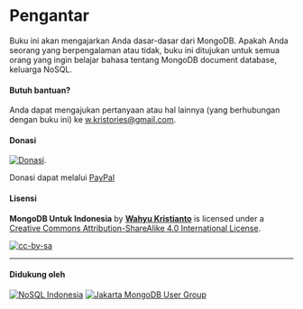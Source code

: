# Pengantar

Buku ini akan mengajarkan Anda dasar-dasar dari MongoDB. Apakah Anda seorang yang berpengalaman atau tidak, buku ini ditujukan untuk semua orang yang ingin belajar bahasa tentang MongoDB document database, keluarga NoSQL.


#### Butuh bantuan?

Anda dapat mengajukan pertanyaan atau hal lainnya (yang berhubungan dengan buku ini) ke [w.kristories@gmail.com](mailto:w.kristories@gmail.com).


#### Donasi

[![Donasi](https://dl.dropboxusercontent.com/u/83581209/mongodb-untuk-indonesia/button.donasi.png)](https://www.paypal.com/cgi-bin/webscr?cmd=_s-xclick&hosted_button_id=Q6BRRMC3JK9VU).

Donasi dapat melalui [PayPal](https://www.paypal.com/cgi-bin/webscr?cmd=_s-xclick&hosted_button_id=Q6BRRMC3JK9VU)

#### Lisensi 

**MongoDB Untuk Indonesia** by [**Wahyu Kristianto**](http://kristories.com) is licensed under a [Creative Commons Attribution-ShareAlike 4.0 International License](http://creativecommons.org/licenses/by-sa/4.0/).

[![cc-by-sa](https://i.creativecommons.org/l/by-sa/4.0/88x31.png)](http://creativecommons.org/licenses/by-sa/4.0/)

---

#### Didukung oleh

[![NoSQL Indonesia](https://s.gravatar.com/avatar/918640b0c498223ca88db1c4bac84660?s=80)](https://twitter.com/NoSQLIndonesia)
[![Jakarta MongoDB User Group](https://s.gravatar.com/avatar/562369fb59cf15eafdf51585d97b36c8?s=80)](https://twitter.com/IDMUG)




